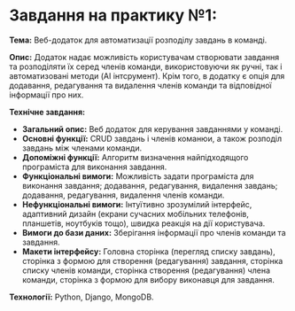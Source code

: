 # **Завдання на практику №1:**

**Тема:** Веб-додаток для автоматизації розподілу завдань в команді.

**Опис:** Додаток надає можливість користувачам створювати завдання та розподіляти їх серед членів команди, використовуючи як ручні, так і автоматизовані методи (AI інтсрумент). Крім того, в додатку є опція для додавання, редагування та видалення членів команди та відповідної інформації про них.

**Технічне завдання:**

- **Загальний опис:** Веб додаток для керування завданнями у команді.
- **Основні функції:** CRUD завдань і членів команюи, а також розподіл завдань між членами команди.
- **Допоміжні функції:** Алгоритм визначення найпідходящого програміста для виконання завдання.
- **Функціональні вимоги:** Можливість задати програміста для виконання завдання; додавання, редагування, видалення завдань; додавання, редагування, видалення членів команди. 
- **Нефункціональні вимоги:** Інтуїтивно зрозумілий інтерфейс, адаптивний дизайн (екрани сучасних мобільних телефонів, планшетів, ноутбуків тощо), швидка реакція на дії користувача.
- **Вимоги до бази даних:** Зберігання інформації про членів команди та завдання.
- **Макети інтерфейсу:** Головна сторінка (перегляд списку завдань), сторінка з формою для створення (редагування) завдання, сторінка списку членів команди, сторінка створення (редагування) члена команди, сторінка з формою для вибору виконавця для завдання.

**Технології:** Python, Django, MongoDB.